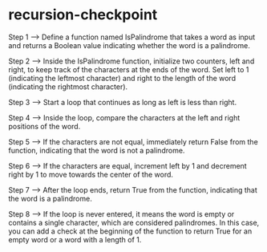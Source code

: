 # recursion-checkpoint

Step 1 --> Define a function named IsPalindrome that takes a word as input and returns a Boolean value indicating whether the word is a palindrome.

Step 2 --> Inside the IsPalindrome function, initialize two counters, left and right, to keep track of the characters at the ends of the word. Set left to 1 (indicating the leftmost character) and right to the length of the word (indicating the rightmost character).

Step 3 --> Start a loop that continues as long as left is less than right.

Step 4 --> Inside the loop, compare the characters at the left and right positions of the word.

Step 5 --> If the characters are not equal, immediately return False from the function, indicating that the word is not a palindrome.

Step 6 --> If the characters are equal, increment left by 1 and decrement right by 1 to move towards the center of the word.

Step 7 --> After the loop ends, return True from the function, indicating that the word is a palindrome.

Step 8 --> If the loop is never entered, it means the word is empty or contains a single character, which are considered palindromes. In this case, you can add a check at the beginning of the function to return True for an empty word or a word with a length of 1.
